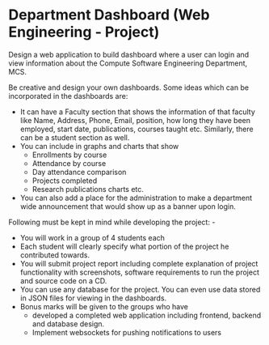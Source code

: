 # Department Dashboard (Web Engineering - Project)

Design a web application to build dashboard where a user can login and view information about the Compute Software Engineering Department, MCS.

Be creative and design your own dashboards. Some ideas which can be incorporated in the dashboards are:
 - It can have a Faculty section that shows the information of that faculty like Name, Address, Phone, Email, position, how long they have been employed, start date, publications, courses taught etc. Similarly, there can be a student section as well.
 - You can include in graphs and charts that show 
   - Enrollments by course
   - Attendance by course
   - Day attendance comparison 
   - Projects completed
   - Research publications charts etc.
 - You can also add a place for the administration to make a department wide announcement that would show up as a banner upon login.

Following must be kept in mind while developing the project: -
 - You will work in a group of 4 students each
 - Each student will clearly specify what portion of the project he contributed towards.
 - You will submit project report including complete explanation of project functionality with screenshots, software requirements to run the project and source code on a CD.
 - You can use any database for the project. You can even use data stored in JSON files for viewing in the dashboards.
 - Bonus marks will be given to the groups who have 
   - developed a completed web application including frontend, backend and database design.
   - Implement websockets for pushing notifications to users
